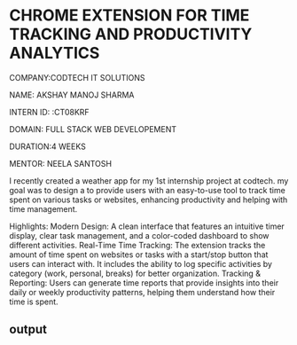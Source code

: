 #  CHROME EXTENSION FOR TIME TRACKING AND PRODUCTIVITY ANALYTICS

COMPANY:CODTECH IT SOLUTIONS

NAME: AKSHAY MANOJ SHARMA

INTERN ID: :CT08KRF

DOMAIN: FULL STACK WEB DEVELOPEMENT

DURATION:4 WEEKS

MENTOR: NEELA SANTOSH

I recently created a weather app for my 1st internship project at codtech. my goal was to design a to provide users with 
an easy-to-use tool to track time spent on various tasks or websites, enhancing productivity and helping with time management.

Highlights:
Modern Design:
A clean interface that features an intuitive timer display, clear task management, and a color-coded dashboard to show different activities.
Real-Time Time Tracking:
The extension tracks the amount of time spent on websites or tasks with a start/stop button that users can interact with.
It includes the ability to log specific activities by category (work, personal, breaks) for better organization.
Tracking & Reporting:
Users can generate time reports that provide insights into their daily or weekly productivity patterns, helping them understand how their time is spent.

## output
